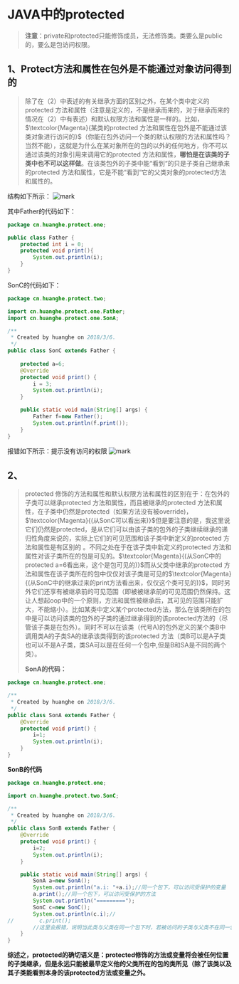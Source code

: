 # JAVA中的protected



> **注意**：private和protected只能修饰成员，无法修饰类。类要么是public的，要么是包访问权限。

## 1、Protect方法和属性在包外是不能通过对象访问得到的


> 除了在（2）中表述的有关继承方面的区别之外，在某个类中定义的protected 方法和属性（注意是定义的，不是继承而来的，对于继承而来的情况在（2）中有表述）和默认权限方法和属性是一样的。比如，$\textcolor{Magenta}{某类的protected 方法和属性在包外是不能通过该类对象进行访问的}​$（你能在包外访问一个类的默认权限的方法和属性吗？当然不能），这就是为什么在某对象所在的包的以外的任何地方，你不可以通过该类的对象引用来调用它的protected 方法和属性，**哪怕是在该类的子类中也不可以这样做**。在该类包外的子类中能“看到“的只是子类自己继承来的protected 方法和属性，它是不能“看到“它的父类对象的protected方法和属性的。

结构如下所示：
![mark](http://ozxf77u6w.bkt.clouddn.com/blog/180306/h3cEifdkaI.png?imageslim)

其中Father的代码如下：

```java
package cn.huanghe.protect.one;

public class Father {
    protected int i = 0;
    protected void print(){
        System.out.println(i);
    }
}
```

SonC的代码如下：

```java
package cn.huanghe.protect.two;

import cn.huanghe.protect.one.Father;
import cn.huanghe.protect.one.SonA;

/**
 * Created by huanghe on 2018/3/6.
 */
public class SonC extends Father {
  
  	protected a=6;
    @Override
    protected void print() {
        i = 3;
        System.out.println(i);
    }

    public static void main(String[] args) {
        Father f=new Father();
        System.out.println(f.print());
    }
}
```
报错如下所示：提示没有访问的权限
![mark](http://ozxf77u6w.bkt.clouddn.com/blog/180306/7f0cIL0ma2.png?imageslim)

## 2、

> protected 修饰的方法和属性和默认权限方法和属性的区别在于：在包外的子类可以继承protected 方法和属性，而且被继承的protected 方法和属性，在子类中仍然是protected（如果方法没有被override)，$\textcolor{Magenta}{(从SonC可以看出来)}$但是要注意的是，我这里说它们仍然是protected，是从它们可以由该子类的包外的子类继续继承的递归性角度来说的，实际上它们的可见范围和该子类中新定义的protected 方法和属性是有区别的 。不同之处在于在该子类中新定义的protected 方法和属性对该子类所在的包是可见的。$\textcolor{Magenta}{(从SonC中的protected a=6看出来，这个是包可见的)}$而从父类中继承的protected 方法和属性在该子类所在的包中仅仅对该子类是可见的$\textcolor{Magenta}{(从SonC中的继承过来的print方法看出来，仅仅这个类可见的)}$，同时另外它们还享有被继承前的可见范围（即被被继承前的可见范围仍然保持。这让人想起oop中的一个原则，方法和属性被继承后，其可见的范围只能扩大，不能缩小）。比如某类中定义某个protected方法，那么在该类所在的包中是可以访问该类的包外的子类的通过继承得到的该protected方法的（尽管该子类是在包外）。同时不可以在该类（代号A)的包外定义的某个类B中调用类A的子类SA的继承该类得到的该protected 方法（类B可以是A子类也可以不是A子类，类SA可以是在任何一个包中,但是B和SA是不同的两个类）。
>
> **SonA的代码：**
```java
package cn.huanghe.protect.one;

/**
 * Created by huanghe on 2018/3/6.
 */
public class SonA extends Father {
    @Override
    protected void print() {
        i=1;
        System.out.println(i);
    }
}
```

**SonB的代码**

```java
package cn.huanghe.protect.one;

import cn.huanghe.protect.two.SonC;

/**
 * Created by huanghe on 2018/3/6.
 */
public class SonB extends Father {
    @Override
    protected void print() {
        i=2;
        System.out.println(i);
    }

    public static void main(String[] args) {
        SonA a=new SonA();
        System.out.println("a.i: "+a.i);//同一个包下，可以访问受保护的变量
        a.print();//同一个包下，可以访问受保护的方法
        System.out.println("=========");
        SonC c=new SonC();
        System.out.println(c.i);//
//        c.print();
        //这里会报错，说明当此类与父类在同一个包下时，若被访问的子类与父类不在同一包下，则只可以访问其受保护的变量，不能访问其受保护的方法
    }
}
```

**综述之，protected的确切语义是：protected修饰的方法或变量将会被任何位置的子类继承，但是永远只能被最早定义他的父类所在的包的类所见（除了该类以及其子类能看到本身的该protected方法或变量之外。**

